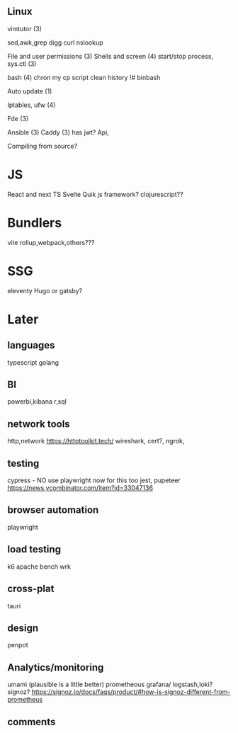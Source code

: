 ## Linux
vimtutor (3)

sed,awk,grep
digg curl nslookup

File and user permissions (3)
Shells and screen (4)
start/stop process, sys.ctl (3)

bash (4)
    chron my cp script
    clean history
    !# binbash

Auto update (1)

Iptables, ufw (4)

Fde (3)

Ansible (3)
Caddy (3) 
has jwt? Api, 

Compiling from source? 

# JS 
React and next 
TS
Svelte
Quik js framework?
clojurescript??

# Bundlers
vite
rollup,webpack,others???

# SSG
eleventy
Hugo or gatsby?


# Later
## languages
typescript
golang

## BI
powerbi,kibana
r,sql

## network tools
http,network
https://httptoolkit.tech/
wireshark, cert?, ngrok,

## testing
cypress - NO use playwright now for this too
jest, pupeteer
https://news.ycombinator.com/item?id=33047136

## browser automation
playwright

## load testing
k6
apache bench
wrk

## cross-plat
tauri

## design
penpot

## Analytics/monitoring
umami (plausible is a little better)
prometheous grafana/
logstash,loki?
signoz?
https://signoz.io/docs/faqs/product/#how-is-signoz-different-from-prometheus

## comments



